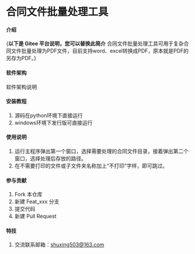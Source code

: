 #  合同文件批量处理工具

#### 介绍
{**以下是 Gitee 平台说明，您可以替换此简介**
 合同文件批量处理工具可用于复杂合同文件批量处理为PDF文件，目前支持word、excel转换成PDF，原本就是PDF的另存为PDF。}

#### 软件架构
软件架构说明


#### 安装教程

1.  源码在python环境下直接运行
2.  windows环境下发行版可直接运行

#### 使用说明

1.  运行主程序弹出第一个窗口，选择需要处理的合同文件目录，接着弹出第二个窗口，选择处理后存放的路径。
2.  在不需要打印的文件或子文件夹名称加上“不打印”字样，即可跳过。


#### 参与贡献

1.  Fork 本仓库
2.  新建 Feat_xxx 分支
3.  提交代码
4.  新建 Pull Request


#### 特技

1.  交流联系邮箱：shuxing503@163.com
